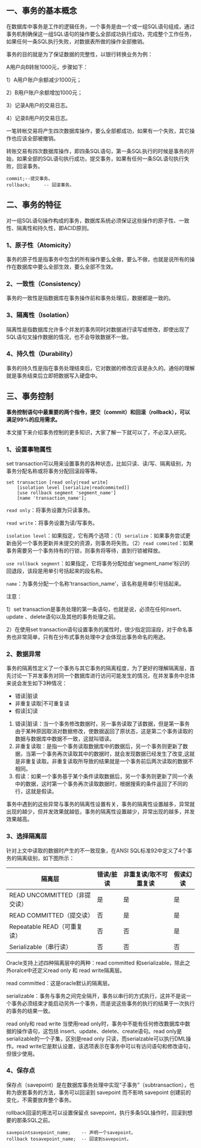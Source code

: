 ## 一、事务的基本概念

在数据库中事务是工作的逻辑任务，一个事务是由一个或一组SQL语句组成，通过事务机制确保这一组SQL语句的操作要么全部成功执行成功，完成整个工作任务，如果任何一条SQL执行失败，对数据表所做的操作全部撤销。

事务的目的就是为了保证数据的完整性，以银行转换业务为例：

A用户向B转账1000元，步骤如下：

1）A用户账户余额减少1000元；

2）B用户账户余额增加1000元；

3）记录A用户的交易日志。

4）记录B用户的交易日志。

一笔转帐交易将产生四次数据库操作，要么全部都成功，如果有一个失败，其它操作也应该全部被撤销。

转账交易有四次数据库操作，即四条SQL语句，第一条SQL执行的时候是事务的开始，如果全部的SQL语句执行成功，提交事务，如果有任何一条SQL语句执行失败，回滚事务。

```MySQL
commit;--提交事务。
rollback;     -- 回滚事务。
```

## 二、事务的特征

对一组SQL语句操作构成的事务，数据库系统必须保证这些操作的原子性、一致性、隔离性和持久性，即ACID原则。

### 1、原子性（Atomicity）

事务的原子性是指事务中包含的所有操作要么全做，要么不做，也就是说所有的操作在数据库中要么全部生效，要么全部不生效。

### 2、一致性（Consistency）

事务的一致性是指数据库在事务操作前和事务处理后，数据都是一致的。

### 3、隔离性（Isolation）

隔离性是指数据库允许多个并发的事务同时对数据进行读写或修改，即使出现了SQL语句叉操作数据的情况，也不会导致数据不一致。

### 4、持久性（Durability）

事务的持久性是指在事务处理结束后，它对数据的修改应该是永久的。通俗的理解就是事务结束后立即把数据写入硬盘中。

## 三、事务控制

**事务控制语句中最重要的两个指令，提交（commit）和回滚（rollback），可以满足99%的应用需求。**

本文接下来介绍事务控制的更多知识，大家了解一下就可以了，不必深入研究。

### 1、设置事物属性

set transaction可以用来设置事务的各种状态，比如只读、读/写、隔离级别，为事务分配名称或将事务分配回滚段等等。

```MySQL
set transaction [read only|read write]
    [isolation level [serialize|readcommited]]
    [use rollback segment 'segment_name']
    [name 'transaction_name'];
```

`read only`：将事务设置为只读事务。

`read write`：将事务设置为读/写事务。

`isolation level`：如果指定，它有两个选项：（1）`serialize`：如果事务尝试更新由另一个事务更新并未提交的资源，则事务将失败。（2）`read commited`：如果事务需要另一个事务持有的行锁，则事务将等待，直到行锁被释放。

`use rollback segment`：如果指定，它将事务分配给由'segment_name'标识的回退段，该段是用单引号括起来的段名称。

`name`：为事务分配一个名称'transaction_name'，该名称是用单引号括起来。

注意：

1）set transaction是事务处理的第一条语句，也就是说，必须在任何insert、update 、delete语句以及其他的事务处理之前。

2）在使用set transaction语句设置事务的属性时，很少指定回滚段，对于命名事务也非常简单，只有在分布式事务处理中才会体现出事务命名的用途。

### 2、数据异常

事务的隔离性定义了一个事务与其它事务的隔离程度，为了更好的理解隔离层，首先讨论一下并发事务对同一个数据库进行访问可能发生的情况，在并发事务中总体来说会发生如下3种情况：

* 错读|脏读
* 非重复读取|不可重复读
* 假读|幻读

1. 错读|脏读：当一个事务修改数据时，另一事务读取了该数据，但是第一事务由于某种原因取消对数据修改，使数据返回了原状态，这是第二个事务读取的数据与数据库中数据不一致，这就叫错读。
2. 非重复读取：是指一个事务读取数据库中的数据后，另一个事务则更新了数据，当第一个事务再次读取其中的数据时，就会发现数据已经发生了改变,这就是非重复读取。非重复读取所导致的结果就是一个事务前后两次读取的数据不相同。
3. 假读：如果一个事务基于某个条件读取数据后，另一个事务则更新了同一个表中的数据，这时第一个事务再次读取数据时，根据搜索的条件返回了不同的行，这就是假读。

 事务中遇到的这些异常与事务的隔离性设置有关，事务的隔离性设置越多，异常就出现的越少，但并发效果就越低，事务的隔离性设置越少，异常出现的越多，并发效果越高。

### 3、选择隔离层

 针对上文中读取的数据时产生的不一致现象，在ANSI SQL标准92中定义了4个事务的隔离级别，如下图所示：

| 隔离层                       | 错读/脏读 | 非重复读/取不可重复读 | 假读幻读 |
| ---------------------------- | --------- | --------------------- | -------- |
| READ UNCOMMITTED（非提交读） | 是        | 是                    | 是       |
| READ COMMITTED（提交读）     | 否        | 是                    | 是       |
| Repeatable READ（可重复读）  | 否        | 否                    | 是       |
| Serializable（串行读）       | 否        | 否                    | 否       |

 Oracle支持上述四种隔离层中的两种：read committed 和serializable，除此之外oralce中还定义read only 和 read write隔离层。

 read committed：这是oracle默认的隔离层。

serializable：事务与事务之间完全隔开，事务以串行的方式执行，这并不是说一个事务必须结束才能启动另外一个事务，而是说这些事务的执行的结果于一次执行的事务的结果一致。

 read only和 read write 当使用read only时，事务中不能有任何修改数据库中数据的操作语句，这包括 insert、update、delete、create语句。read only是serializable的一个子集，区别是read only 只读，而serialzable可以执行DML操作。read write它是默认设置，该选项表示在事务中可以有访问语句和修改语句，但很少使用。

### 4、保存点

保存点（savepoint）是在数据库事务处理中实现“子事务”（subtransaction），也称为嵌套事务的方法，事务可以回滚到 savepoint 而不影响 savepoint 创建前的变化，不需要放弃整个事务。

rollback回滚的用法可以设置保留点 savepoint，执行多条SQL操作时，回滚到想要的那条SQL之前。

```mysql
savepointsavepoint_name;    -- 声明一个savepoint。
rollback tosavepoint_name;  -- 回滚到savepoint。
```
